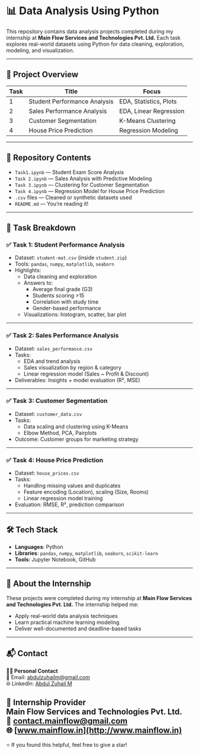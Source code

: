 # 📊 Data Analysis Using Python

This repository contains data analysis projects completed during my internship at **Main Flow Services and Technologies Pvt. Ltd.** Each task explores real-world datasets using Python for data cleaning, exploration, modeling, and visualization.

---

## 🔖 Project Overview

| Task | Title                        | Focus                      |
|------|------------------------------|----------------------------|
| 1    | Student Performance Analysis | EDA, Statistics, Plots     |
| 2    | Sales Performance Analysis   | EDA, Linear Regression     |
| 3    | Customer Segmentation        | K-Means Clustering         |
| 4    | House Price Prediction       | Regression Modeling        |

---

## 📁 Repository Contents

- `Task1.ipynb` — Student Exam Score Analysis
- `Task 2.ipynb` — Sales Analysis with Predictive Modeling
- `Task 3.ipynb` — Clustering for Customer Segmentation
- `Task 4.ipynb` — Regression Model for House Price Prediction
- `.csv` files — Cleaned or synthetic datasets used
- `README.md` — You’re reading it!

---

## 🧩 Task Breakdown

### ✅ Task 1: Student Performance Analysis
- Dataset: `student-mat.csv` (inside `student.zip`)
- Tools: `pandas`, `numpy`, `matplotlib`, `seaborn`
- Highlights:
  - Data cleaning and exploration
  - Answers to:
    - Average final grade (G3)
    - Students scoring >15
    - Correlation with study time
    - Gender-based performance
  - Visualizations: histogram, scatter, bar plot

---

### ✅ Task 2: Sales Performance Analysis
- Dataset: `sales_performance.csv`
- Tasks:
  - EDA and trend analysis
  - Sales visualization by region & category
  - Linear regression model (Sales ~ Profit & Discount)
- Deliverables: Insights + model evaluation (R², MSE)

---

### ✅ Task 3: Customer Segmentation
- Dataset: `customer_data.csv`
- Tasks:
  - Data scaling and clustering using K-Means
  - Elbow Method, PCA, Pairplots
- Outcome: Customer groups for marketing strategy

---

### ✅ Task 4: House Price Prediction
- Dataset: `house_prices.csv`
- Tasks:
  - Handling missing values and duplicates
  - Feature encoding (Location), scaling (Size, Rooms)
  - Linear regression model training
- Evaluation: RMSE, R², prediction comparison

---

## 🛠️ Tech Stack

- **Languages**: Python
- **Libraries**: `pandas`, `numpy`, `matplotlib`, `seaborn`, `scikit-learn`
- **Tools**: Jupyter Notebook, GitHub

---
## 📌 About the Internship

These projects were completed during my internship at **Main Flow Services and Technologies Pvt. Ltd.** The internship helped me:
- Apply real-world data analysis techniques
- Learn practical machine learning modeling
- Deliver well-documented and deadline-based tasks

---

## 📬 Contact

**👨‍💻 Personal Contact**  
📧 Email: abdulzuhailm@gmail.com  
🌐 LinkedIn: [Abdul Zuhail M](https://www.linkedin.com/in/abdulzuhail)

**🏢 Internship Provider**  
**Main Flow Services and Technologies Pvt. Ltd.**  
📧 contact.mainflow@gmail.com  
🌐 [www.mainflow.in](http://www.mainflow.in)
---

⭐ If you found this helpful, feel free to give a star!
